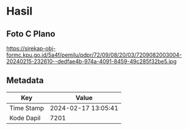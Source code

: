 # Hasil

## Foto C Plano

https://sirekap-obj-formc.kpu.go.id/5a4f/pemilu/pdpr/72/09/08/20/03/7209082003004-20240215-232610--dedfae4b-974a-4091-8459-49c285f32be5.jpg


## Metadata

| Key        | Value               |
| ---------- | ------------------- |
| Time Stamp | 2024-02-17 13:05:41 |
| Kode Dapil | 7201                |



